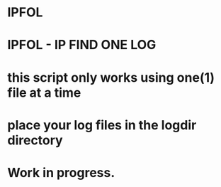 # IPFOL
# IPFOL - IP FIND ONE  LOG
# this script only works using one(1) file at a time
# place your log files in the logdir directory
# Work in progress.
